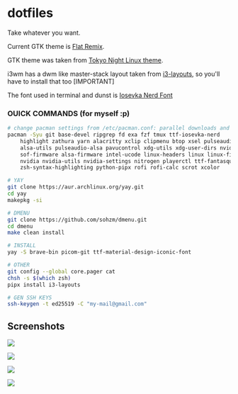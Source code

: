 # dotfiles

Take whatever you want.

Current GTK theme is [Flat Remix](https://github.com/daniruiz/flat-remix-gtk).

GTK theme was taken from [Tokyo Night Linux theme](https://github.com/koiosdev/Tokyo-Night-Linux).

i3wm has a dwm like master-stack layout taken from [i3-layouts](https://github.com/eliep/i3-layouts), so you'll have to install that too [IMPORTANT]

The font used in terminal and dunst is [Iosevka Nerd Font](https://github.com/ryanoasis/nerd-fonts/tree/master/patched-fonts/Iosevka)

### OUICK COMMANDS (for myself :p)

```sh
# change pacman settings from /etc/pacman.conf: parallel downloads and color
pacman -Syu git base-devel ripgrep fd exa fzf tmux ttf-iosevka-nerd             \
    highlight zathura yarn alacritty xclip clipmenu btop xsel pulseaudio        \
    alsa-utils pulseaudio-alsa pavucontrol xdg-utils xdg-user-dirs nvidia-prime \
    sof-firmware alsa-firmware intel-ucode linux-headers linux linux-firmware   \
    nvidia nvidia-utils nvidia-settings nitrogen playerctl ttf-fantasque-nerd   \
    zsh-syntax-highlighting python-pipx rofi rofi-calc scrot xcolor

# YAY
git clone https://aur.archlinux.org/yay.git
cd yay
makepkg -si

# DMENU
git clone https://github.com/sohzm/dmenu.git
cd dmenu
make clean install

# INSTALL
yay -S brave-bin picom-git ttf-material-design-iconic-font

# OTHER
git config --global core.pager cat
chsh -s $(which zsh)
pipx install i3-layouts

# GEN SSH KEYS
ssh-keygen -t ed25519 -C "my-mail@gmail.com"
```

## Screenshots

![](https://github.com/sz47/dotfiles/blob/main/screenshots/a.png)

![](https://github.com/sz47/dotfiles/blob/main/screenshots/b.png)

![](https://github.com/sz47/dotfiles/blob/main/screenshots/c.png)

![](https://github.com/sz47/dotfiles/blob/main/screenshots/d.png)
